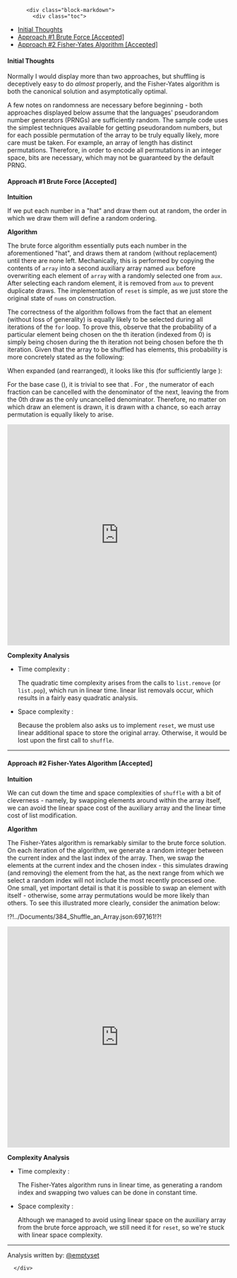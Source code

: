 <div class="article-body">
        
          <div class="block-markdown">
            <div class="toc">
<ul>
<li><a href="#initial-thoughts">Initial Thoughts</a></li>
<li><a href="#approach-1-brute-force-accepted">Approach #1 Brute Force [Accepted]</a></li>
<li><a href="#approach-2-fisher-yates-algorithm-accepted">Approach #2 Fisher-Yates Algorithm [Accepted]</a></li>
</ul>
</div>
<h4 id="initial-thoughts">Initial Thoughts</h4>
<p>Normally I would display more than two approaches, but shuffling is
deceptively easy to do <em>almost</em> properly, and the Fisher-Yates algorithm is
both the canonical solution and asymptotically optimal.</p>
<p>A few notes on randomness are necessary before beginning - both approaches
displayed below assume that the languages' pseudorandom number generators
(PRNGs) are sufficiently random. The sample code uses the simplest techniques
available for getting pseudorandom numbers, but for each possible permutation
of the array to be truly equally likely, more care must be taken. For
example, an array of length <script type="math/tex; mode=display">n</script> has <script type="math/tex; mode=display">n!</script> distinct permutations. Therefore, in
order to encode all permutations in an integer space, <script type="math/tex; mode=display">\lceil lg(n!)\rceil</script>
bits are necessary, which may not be guaranteed by the default PRNG.</p>
<h4 id="approach-1-brute-force-accepted">Approach #1 Brute Force [Accepted]</h4>
<p><strong>Intuition</strong></p>
<p>If we put each number in a "hat" and draw them out at random, the order in
which we draw them will define a random ordering.</p>
<p><strong>Algorithm</strong></p>
<p>The brute force algorithm essentially puts each number in the aforementioned
"hat", and draws them at random (without replacement) until there are none
left. Mechanically, this is performed by copying the contents of <code>array</code> into
a second auxiliary array named <code>aux</code> before overwriting each element of
<code>array</code> with a randomly selected one from <code>aux</code>. After selecting each random
element, it is removed from <code>aux</code> to prevent duplicate draws. The
implementation of <code>reset</code> is simple, as we just store the original state of
<code>nums</code> on construction.</p>
<p>The correctness of the algorithm follows from the fact that an element
(without loss of generality) is equally likely to be selected during all
iterations of the <code>for</code> loop. To prove this, observe that the probability of a
particular element <script type="math/tex; mode=display">e</script> being chosen on the <script type="math/tex; mode=display">k</script>th iteration (indexed from 0)
is simply <script type="math/tex; mode=display">P(e</script> being chosen during the <script type="math/tex; mode=display">k</script>th iteration<script type="math/tex; mode=display">)\cdot P(e</script> not being
chosen before the <script type="math/tex; mode=display">k</script>th iteration<script type="math/tex; mode=display">)</script>. Given that the array to be shuffled has
<script type="math/tex; mode=display">n</script> elements, this probability is more concretely stated as the following:</p>
<p>
<script type="math/tex; mode=display">
   \frac{1}{n-k} \cdot \prod_{i=1}^{k} \frac{n-i}{n-i+1}
</script>
</p>
<p>When expanded (and rearranged), it looks like this (for sufficiently large
<script type="math/tex; mode=display">k</script>):</p>
<p>
<script type="math/tex; mode=display">
   (\frac{n-1}{n}
   \cdot \frac{n-2}{n-1}
   \cdot (\ldots)
   \cdot \frac{n-k+1}{n-k+2}
   \cdot \frac{n-k}{n-k+1})
   \cdot \frac{1}{n-k}
</script>
</p>
<p>For the base case (<script type="math/tex; mode=display">k = 0</script>), it is trivial to see that
<script type="math/tex; mode=display">\frac{1}{n-k} = \frac{1}{n}</script>. For <script type="math/tex; mode=display">k > 0</script>, the numerator of each fraction
can be cancelled with the denominator of the next, leaving the <script type="math/tex; mode=display">n</script> from the
0th draw as the only uncancelled denominator. Therefore, no matter on which
draw an element is drawn, it is drawn with a <script type="math/tex; mode=display">\frac{1}{n}</script> chance, so each
array permutation is equally likely to arise.</p>
<iframe src="https://leetcode.com/playground/FWMsaXQ7/shared" frameborder="0" width="100%" height="500" name="FWMsaXQ7"></iframe>

<p><strong>Complexity Analysis</strong></p>
<ul>
<li>
<p>Time complexity : <script type="math/tex; mode=display">O(n^2)</script>
</p>
<p>The quadratic time complexity arises from the calls to <code>list.remove</code> (or
<code>list.pop</code>), which run in linear time. <script type="math/tex; mode=display">n</script> linear list removals occur,
which results in a fairly easy quadratic analysis.</p>
</li>
<li>
<p>Space complexity : <script type="math/tex; mode=display">O(n)</script>
</p>
<p>Because the problem also asks us to implement <code>reset</code>, we must use linear
additional space to store the original array. Otherwise, it would be lost
upon the first call to <code>shuffle</code>.</p>
</li>
</ul>
<hr>
<h4 id="approach-2-fisher-yates-algorithm-accepted">Approach #2 Fisher-Yates Algorithm [Accepted]</h4>
<p><strong>Intuition</strong></p>
<p>We can cut down the time and space complexities of <code>shuffle</code> with a bit of
cleverness - namely, by swapping elements around within the array itself, we
can avoid the linear space cost of the auxiliary array and the linear time
cost of list modification.</p>
<p><strong>Algorithm</strong></p>
<p>The Fisher-Yates algorithm is remarkably similar to the brute force solution.
On each iteration of the algorithm, we generate a random integer between the
current index and the last index of the array. Then, we swap the elements at
the current index and the chosen index - this simulates drawing (and
removing) the element from the hat, as the next range from which we select a
random index will not include the most recently processed one. One small, yet important
detail is that it is possible to swap an element with itself - otherwise, some
array permutations would be more likely than others. To see this illustrated more
clearly, consider the animation below:</p>
<p>!?!../Documents/384_Shuffle_an_Array.json:697,161!?!</p>
<iframe src="https://leetcode.com/playground/ftmztsv8/shared" frameborder="0" width="100%" height="500" name="ftmztsv8"></iframe>

<p><strong>Complexity Analysis</strong></p>
<ul>
<li>
<p>Time complexity : <script type="math/tex; mode=display">O(n)</script>
</p>
<p>The Fisher-Yates algorithm runs in linear time, as generating a random
index and swapping two values can be done in constant time.</p>
</li>
<li>
<p>Space complexity : <script type="math/tex; mode=display">O(n)</script>
</p>
<p>Although we managed to avoid using linear space on the auxiliary array
from the brute force approach, we still need it for <code>reset</code>, so we're
stuck with linear space complexity.</p>
</li>
</ul>
<hr>
<p>Analysis written by: <a href="https://leetcode.com/emptyset">@emptyset</a></p>
          </div>
        
      </div>